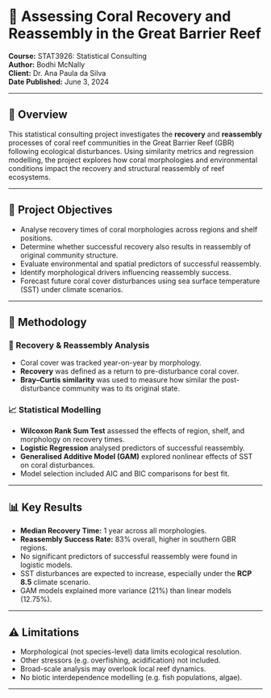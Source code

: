 # 🪸 Assessing Coral Recovery and Reassembly in the Great Barrier Reef

**Course:** STAT3926: Statistical Consulting  
**Author:** Bodhi McNally  
**Client:** Dr. Ana Paula da Silva  
**Date Published:** June 3, 2024

---

## 📌 Overview

This statistical consulting project investigates the **recovery** and **reassembly** processes of coral reef communities in the Great Barrier Reef (GBR) following ecological disturbances. Using similarity metrics and regression modelling, the project explores how coral morphologies and environmental conditions impact the recovery and structural reassembly of reef ecosystems.

---

## 🎯 Project Objectives

- Analyse recovery times of coral morphologies across regions and shelf positions.
- Determine whether successful recovery also results in reassembly of original community structure.
- Evaluate environmental and spatial predictors of successful reassembly.
- Identify morphological drivers influencing reassembly success.
- Forecast future coral cover disturbances using sea surface temperature (SST) under climate scenarios.

---

## 🧪 Methodology

### 🪸 Recovery & Reassembly Analysis
- Coral cover was tracked year-on-year by morphology.
- **Recovery** was defined as a return to pre-disturbance coral cover.
- **Bray–Curtis similarity** was used to measure how similar the post-disturbance community was to its original state.

### 📈 Statistical Modelling
- **Wilcoxon Rank Sum Test** assessed the effects of region, shelf, and morphology on recovery times.
- **Logistic Regression** analysed predictors of successful reassembly.
- **Generalised Additive Model (GAM)** explored nonlinear effects of SST on coral disturbances.
- Model selection included AIC and BIC comparisons for best fit.

---

## 📊 Key Results

- **Median Recovery Time:** 1 year across all morphologies.
- **Reassembly Success Rate:** 83% overall, higher in southern GBR regions.
- No significant predictors of successful reassembly were found in logistic models.
- SST disturbances are expected to increase, especially under the **RCP 8.5** climate scenario.
- GAM models explained more variance (21%) than linear models (12.75%).

---

## ⚠️ Limitations

- Morphological (not species-level) data limits ecological resolution.
- Other stressors (e.g. overfishing, acidification) not included.
- Broad-scale analysis may overlook local reef dynamics.
- No biotic interdependence modelling (e.g. fish populations, algae).

---

